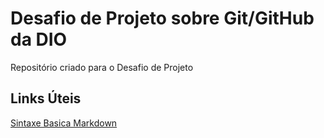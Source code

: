 #  Desafio de Projeto sobre Git/GitHub da DIO 
Repositório criado para o Desafio de Projeto 

## Links Úteis 
[Sintaxe Basica Markdown](https://www.markdownguide.org/)
